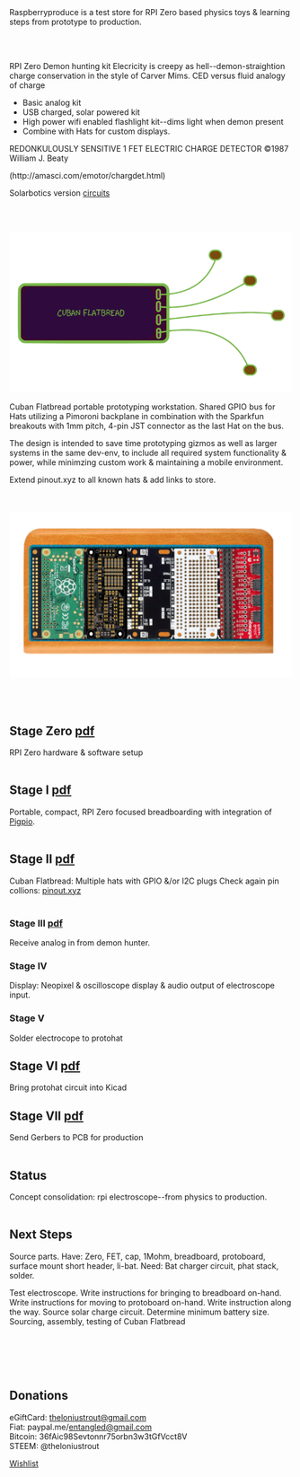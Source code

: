 


<br><br>
Raspberryproduce is a test store for RPI Zero based physics toys & learning steps from prototype to production.


<br><br>


RPI Zero Demon hunting kit
Elecricity is creepy as hell--demon-straightion charge conservation in the style of Carver Mims.
   CED versus fluid analogy of charge

* Basic analog kit
* USB charged, solar powered kit
* High power wifi enabled flashlight kit--dims light when demon present
* Combine with Hats for custom displays.


REDONKULOUSLY SENSITIVE 1 FET
ELECTRIC CHARGE DETECTOR 
©1987 William J. Beaty
<article>(http://amasci.com/emotor/chargdet.html)


Solarbotics version [circuits](http://solarbotics.net/library/circuits/sensors_field.html)

<br><br>

![Alt text](png/flatbread.png)

Cuban Flatbread portable prototyping workstation.
Shared GPIO bus for Hats utilizing a Pimoroni backplane in combination with the Sparkfun breakouts with 1mm pitch, 4-pin JST connector as the last Hat on the bus. 

The design is intended to save time prototyping gizmos as well as larger systems in the same dev-env, to include all required system functionality & power, while minimzing custom work & maintaining a mobile environment. 

Extend pinout.xyz to all known hats & add links to store.


<br><br>
![Alt text](png/casestageiii.png)
<br><br>
<br><br>


## Stage Zero [pdf](pdf/stagezero.pdf)
RPI Zero hardware & software setup
<br><br>
## Stage I [pdf](pdf/stagei.pdf)
Portable, compact, RPI Zero focused breadboarding with integration of [Pigpio](http://abyz.me.uk/rpi/pigpio/).
<br><br>
## Stage II [pdf](pdf/stageii.pdf)
Cuban Flatbread: Multiple hats with GPIO &/or I2C plugs
Check again pin collions: [pinout.xyz](https://pinout.xyz/phatstack)
<br><br>
### Stage III [pdf](pdf/stageiii.pdf)
Receive analog in from demon hunter.
### Stage IV 
Display: Neopixel & oscilloscope display & audio output of electroscope input.
### Stage V 
Solder electrocope to protohat
## Stage VI [pdf](pdf/stagevi.pdf)
Bring protohat circuit into Kicad
## Stage VII [pdf](pdf/stagevi.pdf)
Send Gerbers to PCB for production
<br><br>

## Status
Concept consolidation: rpi electroscope--from physics to production.
<br><br>

## Next Steps
Source parts. Have: Zero, FET, cap, 1Mohm, breadboard, protoboard, surface mount short header, li-bat. Need: Bat charger circuit, phat stack, solder.

Test electroscope.
Write instructions for bringing to breadboard on-hand.
Write instructions for moving to protoboard on-hand.
Write instruction along the way.
Source solar charge circuit.
Determine minimum battery size.
Sourcing, assembly, testing of Cuban Flatbread<br />
<br><br>


<br><br>
## Donations
eGiftCard:  theloniustrout@gmail.com<br />
Fiat:       paypal.me/entangled@gmail.com<br />
Bitcoin:    36fAic98Sevtonnr75orbn3w3tGfVcct8V<br />
STEEM:      @theloniustrout<br />


[Wishlist](fuel.pdf)

